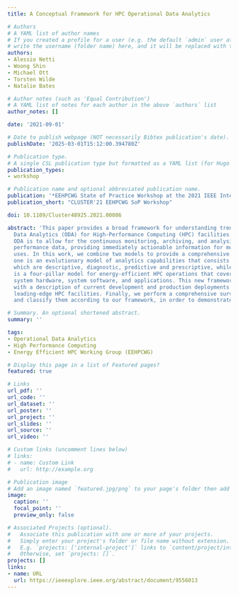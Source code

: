 ```yaml
---
title: A Conceptual Framework for HPC Operational Data Analytics

# Authors
# A YAML list of author names
# If you created a profile for a user (e.g. the default `admin` user at `content/authors/admin/`), 
# write the username (folder name) here, and it will be replaced with their full name and linked to their profile.
authors:
- Alessio Netti
- Woong Shin
- Michael Ott
- Torsten Wilde
- Natalie Bates

# Author notes (such as 'Equal Contribution')
# A YAML list of notes for each author in the above `authors` list
author_notes: []

date: '2021-09-01'

# Date to publish webpage (NOT necessarily Bibtex publication's date).
publishDate: '2025-03-01T15:12:00.394780Z'

# Publication type.
# A single CSL publication type but formatted as a YAML list (for Hugo requirements).
publication_types:
- workshop

# Publication name and optional abbreviated publication name.
publication: '*EEHPCWG State of Practice Workshop at the 2021 IEEE International Conference on Cluster Computing (CLUSTER)*'
publication_short: "CLUSTER'21 EEHPCWG SoP Workshop"

doi: 10.1109/Cluster48925.2021.00086

abstract: 'This paper provides a broad framework for understanding trends in Operational
  Data Analytics (ODA) for High-Performance Computing (HPC) facilities. The goal of
  ODA is to allow for the continuous monitoring, archiving, and analysis of near real-time
  performance data, providing immediately actionable information for multiple operational
  uses. In this work, we combine two models to provide a comprehensive HPC ODA framework:
  one is an evolutionary model of analytics capabilities that consists of four types,
  which are descriptive, diagnostic, predictive and prescriptive, while the other
  is a four-pillar model for energy-efficient HPC operations that covers facility,
  system hardware, system software, and applications. This new framework is then overlaid
  with a description of current development and production deployments of ODA within
  leading-edge HPC facilities. Finally, we perform a comprehensive survey of ODA works
  and classify them according to our framework, in order to demonstrate its effectiveness.'

# Summary. An optional shortened abstract.
summary: ''

tags:
- Operational Data Analytics
- High Performance Computing
- Energy Efficient HPC Working Group (EEHPCWG)

# Display this page in a list of Featured pages?
featured: true

# Links
url_pdf: ''
url_code: ''
url_dataset: ''
url_poster: ''
url_project: ''
url_slides: ''
url_source: ''
url_video: ''

# Custom links (uncomment lines below)
# links:
# - name: Custom Link
#   url: http://example.org

# Publication image
# Add an image named `featured.jpg/png` to your page's folder then add a caption below.
image:
  caption: ''
  focal_point: ''
  preview_only: false

# Associated Projects (optional).
#   Associate this publication with one or more of your projects.
#   Simply enter your project's folder or file name without extension.
#   E.g. `projects: ['internal-project']` links to `content/project/internal-project/index.md`.
#   Otherwise, set `projects: []`.
projects: []
links:
- name: URL
  url: https://ieeexplore.ieee.org/abstract/document/9556013
---
```

